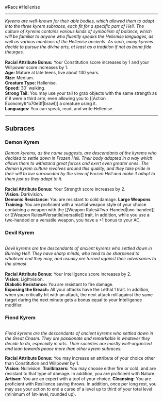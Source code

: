 #Race #Hellenise 
- - -
_Kyrems are well-known for their able bodies, which allowed them to adapt into the three kyrem subraces, each fit for a specific part of Hell. The culture of kyrems contains various kinds of symbolism of balance, which will be familiar to anyone who fluently speaks the Hellenise languages, as well as various mentions of the Hellenise_ _ancients. As such, many kyrems decide to pursue the divine arts, at least as a tradition if not as bona fide theurges._  
   
**Racial Attribute Bonus:** Your Constitution score increases by 1 and your Willpower score increases by 1.  
**Age:** Mature at late teens, live about 130 years.  
**Size:** Medium.  
**Creature Type:** Hellenise.  
**Speed:** 30' walking.  
**Strong Tail:** You may use your tail to grab objects with the same strength as if it were a third arm, even allowing you to [[Action Economy#^b70e3f|brawl]] a creature using it.  
**Languages:** You can speak, read, and write Hellenise.
 
 - - -
## Subraces
### Demon Kyrem

_Demon kyrems, as the name suggests, are descendants of the kyrems who decided to settle down in Frozen Hell. Their body adapted in a way which allows them to withstand great forces and exert even greater ones. The demon kyrem culture revolves around this quality, and they take pride in their will to live surrounded by the view of Frozen Hell and make it adapt to them just as they adapt to it._  
   
**Racial Attribute Bonus:** Your Strength score increases by 2.  
**Vision:** Darkvision.  
**Demonic Resistance:** You are resistant to cold damage.
**Large Weapons Training:** You are proficient with a martial weapon style of your choice containing a weapon with the [[Weapon Rules#Two-Handed|two-handed]] or [[Weapon Rules#Versatile|versatile]] trait. In addition, while you use a two-handed or a versatile weapon, you have a +1 bonus to your AC.

### Devil Kyrem
   
_Devil kyrems are the descendants of ancient kyrems who settled down in Burning Hell. They have sharp minds, who tend to be sharpened to whatever end they may, and usually are turned against their adversaries to the utmost._  
   
**Racial Attribute Bonus:** Your Intelligence score increases by 2.  
**Vision:** Lightvision.  
**Diabolic Resistance:** You are resistant to fire damage.  
**Exposing the Breach:** All your attacks have the Lethal 1 trait. In addition, when you critically hit with an attack, the next attack roll against the same target during the next minute gets a bonus equal to your Intelligence modifier.  

### Fiend Kyrem
   
_Fiend kyrems are the descendants of ancient kyrems who settled down in the Great Chasm. They are passionate and remarkable in whatever they decide to do, especially in arts. Their societies are mostly well-organized and lean towards peace more than other kyrem subraces._  

**Racial Attribute Bonus:** You may increase an attribute of your choice other than Constitution and Willpower by 1.  
**Vision:** Nullvision. 
**Trailblazers:** You may choose either fire or cold, and are resistant to that type of damage. In addition, you are proficient with Nature.
**Artisan:** You are an expert with a tool of your choice.
**Cleansing:** You are proficient with Resilience saving throws. In addition, once per long rest, you may use your action to end a curse of a level up to third of your total level (minimum of 1st-level, rounded up).
